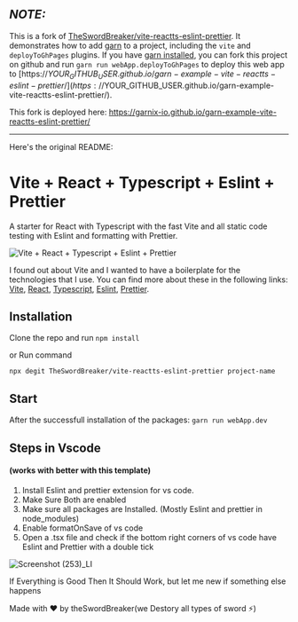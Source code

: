 ## **_NOTE:_**

This is a fork of
[TheSwordBreaker/vite-reactts-eslint-prettier](https://github.com/TheSwordBreaker/vite-reactts-eslint-prettier).
It demonstrates how to add [garn](https://garn.io) to a project, including the
`vite` and `deployToGhPages` plugins. If you have [garn
installed](https://garn.io/docs/getting_started), you can fork this project on
github and run `garn run webApp.deployToGhPages` to deploy this web app to
[https://$YOUR_GITHUB_USER.github.io/garn-example-vite-reactts-eslint-prettier/](https://$YOUR_GITHUB_USER.github.io/garn-example-vite-reactts-eslint-prettier/).

This fork is deployed here:
https://garnix-io.github.io/garn-example-vite-reactts-eslint-prettier/

---

Here's the original README:

# Vite + React + Typescript + Eslint + Prettier

A starter for React with Typescript with the fast Vite and all static code testing with Eslint and formatting with Prettier.

![Vite + React + Typescript + Eslint + Prettier](/resources/screenshot.png)

I found out about Vite and I wanted to have a boilerplate for the technologies that I use. You can find more about these in the following links: [Vite](https://github.com/vitejs/vite), [React](https://reactjs.org/), [Typescript](https://www.typescriptlang.org/), [Eslint](https://eslint.org/), [Prettier](https://prettier.io/).

## Installation

Clone the repo and run `npm install`

or Run command

```
npx degit TheSwordBreaker/vite-reactts-eslint-prettier project-name
```

## Start

After the successfull installation of the packages: `garn run webApp.dev`

## Steps in Vscode

#### (works with better with this template)

1. Install Eslint and prettier extension for vs code.
2. Make Sure Both are enabled
3. Make sure all packages are Installed. (Mostly Eslint and prettier in node_modules)
4. Enable formatOnSave of vs code
5. Open a .tsx file and check if the bottom right corners of vs code have Eslint and Prettier with a double tick

![Screenshot (253)_LI](https://user-images.githubusercontent.com/52120562/162486286-7383a737-d555-4f9b-a4dd-c4a81deb7b96.jpg)

If Everything is Good Then It Should Work, but let me new if something else happens

Made with ❤️ by theSwordBreaker(we Destory all types of sword ⚡)
